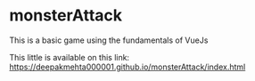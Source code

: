 # monsterAttack
This is a basic game using the fundamentals of VueJs 

This little is available on this link:
https://deepakmehta000001.github.io/monsterAttack/index.html
